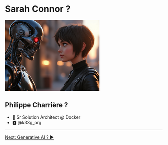 # Sarah Connor ?

<img src="imgs/sarah-terminator-3.jpg" width="60%" height="60%">

## Philippe Charrière ?

- 🐳 Sr Solution Architect @ Docker
- 🆇 @k33g_org

___
[Next: Generative AI ? ▶️](./02-genai.md#generative-ai--ia-générative)